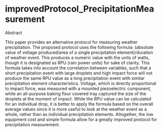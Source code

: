 # improvedProtocol_PrecipitationMeasurement
Abstract

This paper provides an alternative protocol for measuring weather precipitation. The proposed protocol uses the following formula: (absolute value of voltage produced/area of a single precipitation element)/duration of weather event. This produces a numeric value with the units of watts, though it is designated as RPU (rain power units) for sake of clarity.  This formula takes into account the correlation between variables, such that a short precipitation event with large droplets and high impact force will not produce the same RPU value as a long precipitation event with similar precipitation element characteristics. Voltage, which is directly proportional to impact force, was measured with a mounted piezoelectric component, while an all-purpose baking flour covered tray captured the size of the droplets at the moment of impact. While the RPU value can be calculated for an individual drop, it is better to apply the formula based on the overall average values since it is more useful to look at the weather event as a whole, rather than as individual precipitation elements. Altogether, the low equipment cost and simple formula allow for a greatly improved protocol for precipitation measurement.
